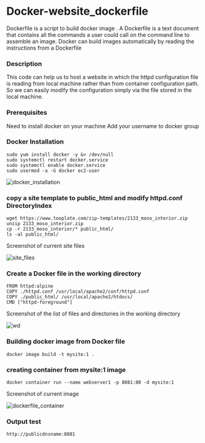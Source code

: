 # Docker-website_dockerfile
Dockerfile is a script to build docker image . A Dockerfile is a text document that contains all the commands a user could call on the command line to assemble an image. Docker can build images automatically by reading the instructions from a Dockerfile

### Description
This code can help us to host a website in which the httpd configuration file is reading from local machine rather than from container configuration path. So we can easily modify the configuration simply via the file stored in the local machine.

### Prerequisites
Need to install docker on your machine
Add your username to docker group

### Docker Installation

```
sudo yum install docker -y &> /dev/null
sudo systemctl restart docker.service
sudo systemctl enable docker.service
sudo usermod -a -G docker ec2-user
```
![docker_installation](https://github.com/Nisha-Sugathan/Docker-Bind_mounting/assets/134600837/ba7797c4-9a73-4ce6-b593-2befa5850e0d)

### copy a site template to public_html and modify httpd.conf DirectoryIndex
```
wget https://www.tooplate.com/zip-templates/2133_moso_interior.zip
unzip 2133_moso_interior.zip
cp -r 2133_moso_interior/* public_html/
ls -al public_html/
```
Screenshot of current site files


![site_files](https://github.com/Nisha-Sugathan/Docker-website_dockerfile/assets/134600837/47b0928c-fc86-4ae6-a7a9-5f589c8e5efb)


### Create a Docker file in the working directory
```
FROM httpd:alpine
COPY ./httpd.conf /usr/local/apache2/conf/httpd.conf
COPY ./public_html/ /usr/local/apache2/htdocs/
CMD ["httpd-foreground"]
```
Screenshot of the list of files and directories in the working directory

![wd](https://github.com/Nisha-Sugathan/Docker-website_dockerfile/assets/134600837/fadd74f0-5cb1-46ad-8e7a-663b860000f9)

### Building docker image from Docker file
```
docker image build -t mysite:1 .
```
### creating container from mysite:1 image
```
docker container run --name webserver1 -p 8081:80 -d mysite:1
```

Screenshot of current image

![dockerfile_container](https://github.com/Nisha-Sugathan/Docker-website_dockerfile/assets/134600837/cf002889-2992-4ded-af11-758b1d43f8d6)


### Output test
```
http://publicdnsname:8081
